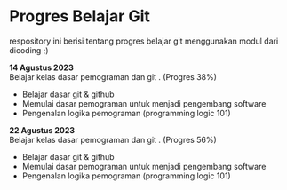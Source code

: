 # Progres Belajar Git
respository ini berisi tentang progres belajar git menggunakan modul dari dicoding ;)

**14 Agustus 2023** <br>
Belajar kelas dasar pemograman dan git . (Progres 38%)
  * Belajar dasar git & github
  * Memulai dasar pemograman untuk menjadi pengembang software
  * Pengenalan logika pemograman (programming logic 101)

**22 Agustus 2023** <br>
Belajar kelas dasar pemograman dan git . (Progres 56%)
- Belajar dasar git & github
- Memulai dasar pemograman untuk menjadi pengembang software
- Pengenalan logika pemograman (programming logic 101)
